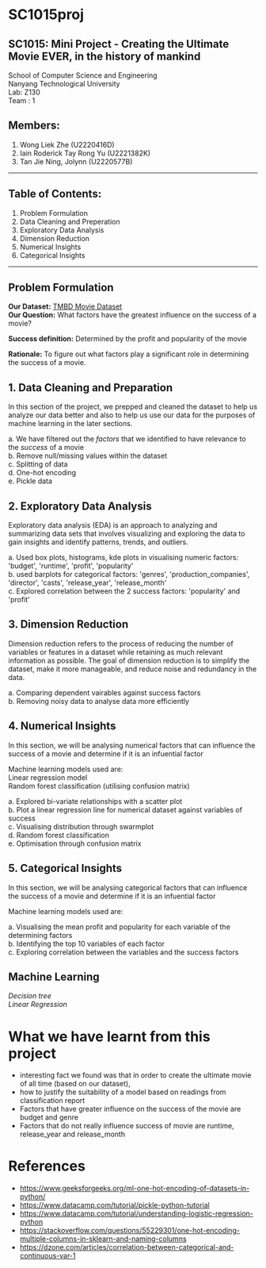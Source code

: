 # SC1015proj

## SC1015: Mini Project - Creating the Ultimate Movie EVER, in the history of mankind

School of Computer Science and Engineering<br>
Nanyang Technological University<br>
Lab: Z130<br>
Team : 1<br>

## Members:

1. Wong Liek Zhe (U2220416D)
2. Iain Roderick Tay Rong Yu (U2221382K)
3. Tan Jie Ning, Jolynn (U2220577B)

---


## Table of Contents:
1. Problem Formulation<br>
2. Data Cleaning and Preperation<br>
3. Exploratory Data Analysis<br>
4. Dimension Reduction<br>
5. Numerical Insights<br>
6. Categorical Insights<br>


---

## Problem Formulation
**Our Dataset:** [TMBD Movie Dataset](https://www.kaggle.com/datasets/successikuku/tmbd-movie-dataset)<br>
**Our Question:** What factors have the greatest influence on the success of a movie?<br>

**Success definition:** Determined by the profit and popularity of the movie<br>

**Rationale:** To figure out what factors play a significant role in determining the success of a movie.<br>


## 1. Data Cleaning and Preparation
In this section of the project, we prepped and cleaned the dataset to help us analyze our data better and also to help us use our data for the purposes of machine learning in the later sections.<br>

a. We have filtered out the *factors* that we identified to have relevance to the *success* of a movie <br>
b. Remove null/missing values within the dataset<br>
c. Splitting of data <br>
d. One-hot encoding<br>
e. Pickle data<br>


## 2. Exploratory Data Analysis
Exploratory data analysis (EDA) is an approach to analyzing and summarizing data sets that involves visualizing and exploring the data to gain insights and identify patterns, trends, and outliers.<br>

a. Used box plots, histograms, kde plots in visualising numeric factors: 'budget', 'runtime', 'profit', 'popularity'<br>
b. used barplots for categorical factors: 'genres', 'production_companies', 'director', 'casts', 'release_year', 'release_month'<br>
c. Explored correlation between the 2 success factors: 'popularity' and 'profit'<br>


## 3. Dimension Reduction
Dimension reduction refers to the process of reducing the number of variables or features in a dataset while retaining as much relevant information as possible. The goal of dimension reduction is to simplify the dataset, make it more manageable, and reduce noise and redundancy in the data.<br>

a. Comparing dependent vairables against success factors<br>
b. Removing noisy data to analyse data more efficiently<br>

## 4. Numerical Insights
In this section, we will be analysing numerical factors that can influence the success of a movie and determine if it is an infuential factor <br>

Machine learning models used are:<br>
Linear regression model <br>
Random forest classification (utilising confusion matrix)<br>

a. Explored bi-variate relationships with a scatter plot <br>
b. Plot a linear regression line for numerical dataset against variables of success <br>
c. Visualising distribution through swarmplot <br>
d. Random forest classification <br>
e. Optimisation through confusion matrix <br>

## 5. Categorical Insights
In this section, we will be analysing categorical factors that can influence the success of a movie and determine if it is an infuential factor <br>

Machine learning models used are:<br>

a. Visualising the mean profit and popularity for each variable of the determining factors<br>
b. Identifying the top 10 variables of each factor<br>
c. Exploring correlation between the variables and the success factors<br>


## Machine Learning
*Decision tree*<br>
*Linear Regression*<br>


# What we have learnt from this project
- interesting fact we found was that in order to create the ultimate movie of all time (based on our dataset),
- how to justify the suitability of a model based on readings from classification report
- Factors that have greater influence on the success of the movie are budget and genre
- Factors that do not really influence success of movie are runtime, release_year and release_month


# References
- https://www.geeksforgeeks.org/ml-one-hot-encoding-of-datasets-in-python/
- https://www.datacamp.com/tutorial/pickle-python-tutorial
- https://www.datacamp.com/tutorial/understanding-logistic-regression-python 
- https://stackoverflow.com/questions/55229301/one-hot-encoding-multiple-columns-in-sklearn-and-naming-columns 
- https://dzone.com/articles/correlation-between-categorical-and-continuous-var-1 





    

